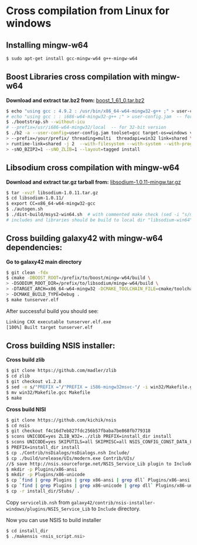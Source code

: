 # Cross compilation from Linux for windows

## Installing mingw-w64
```sh
$ sudo apt-get install gcc-mingw-w64 g++-mingw-w64
```

## Boost Libraries cross compilation with mingw-w64
__Download and extract tar.bz2 from:__ [boost_1_61_0.tar.bz2](http://www.boost.org/users/download/)
```sh
$ echo "using gcc : 4.9.2 : /usr/bin/x86_64-w64-mingw32-g++ ;" > user-config.jam
# echo "using gcc : : i686-w64-mingw32-g++ ;" > user-config.jam  -- for 32-bit version
$ ./bootstrap.sh --without-icu
# --prefix=/usr/i686-w64-mingw32/local  -- for 32-bit version
$ ./b2 -a --user-config=user-config.jam toolset=gcc target-os=windows variant=release \
> --prefix=/your/prefix/ threading=multi  threadapi=win32 link=shared \
> runtime-link=shared -j 2  --with-filesystem --with-system --with-program_options \
> -sNO_BZIP2=1 --sNO_ZLIB=1 --layout=tagged install
```

## Libsodium cross compilation with mingw-w64
__Download and extract tar.gz tarball from:__ [libsodium-1.0.11-mingw.tar.gz](https://download.libsodium.org/libsodium/releases/)

```sh
$ tar -xvzf libsodium-1.0.11.tar.gz
$ cd libsodium-1.0.11/
$ export CC=x86_64-w64-mingw32-gcc
$ ./autogen.sh
$ ./dist-build/msys2-win64.sh  # with commented make check (sed -i "s/make check && //" dist-build/msys2-win64.sh)
# includes and libraries should be build to local dir "libsodium-win64"
 ```

## Cross building galaxy42 with mingw-w64 dependencies:
__Go to galaxy42 main directory__
```sh
$ git clean -fdx
$ cmake -DBOOST_ROOT=/prefix/to/boost/mingw-w64/build \
> -DSODIUM_ROOT_DIR=/prefix/to/libsodium/mingw-w64/build \
> -DTARGET_ARCH=x86_64-w64-mingw32 -DCMAKE_TOOLCHAIN_FILE=cmake/toolchain_mingw.cmake.in \
> -DCMAKE_BUILD_TYPE=Debug .
$ make tunserver.elf

```
After successful build you should see:
```sh
Linking CXX executable tunserver.elf.exe
[100%] Built target tunserver.elf
```

## Cross building NSIS installer:
__Cross build zlib__
```sh
$ git clone https://github.com/madler/zlib
$ cd zlib
$ git checkout v1.2.8
$ sed -e s/"PREFIX ="/"PREFIX = i586-mingw32msvc-"/ -i win32/Makefile.gcc
$ mv win32/Makefile.gcc Makefile
$ make
```
__Cross build NISI__
```sh
$ git clone https://github.com/kichik/nsis
$ cd nsis
$ git checkout f4c16d7eb827fdc256b57fbaba7be868fb779318
$ scons UNICODE=yes ZLIB_W32=../zlib PREFIX=install_dir install
$ scons UNICODE=yes SKIPUTILS=all SKIPMISC=all NSIS_CONFIG_CONST_DATA_PATH=no
$ PREFIX=install_dir install
$ cp ./Contrib/nsDialogs/nsDialogs.nsh Include/
$ cp ./build/urelease/UIs/modern.exe Contrib/UIs/
//$ save http://nsis.sourceforge.net/NSIS_Service_Lib plugin to Include/servicelib.nsh
$ mkdir -p Plugins/x86-ansi
$ mkdir -p Plugins/x86-unicode
$ cp `find | grep Plugins | grep x86-ansi | grep dll` Plugins/x86-ansi
$ cp `find | grep Plugins | grep x86-unicode | grep dll` Plugins/x86-unicode
$ cp -r install_dir/Stubs/ .
```
Copy `servicelib.nsh` from `galaxy42/contrib/nsis-installer-windows/plugins/NSIS_Service_Lib` to `Include` directory.

Now you can use NSIS to build installer
```sh
$ cd install_dir
$ ./makensis <nsis_script.nsi>
```
